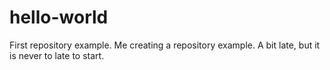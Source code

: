 # hello-world
First repository example.
Me creating a repository example. A bit late, but it is never to late to start.
